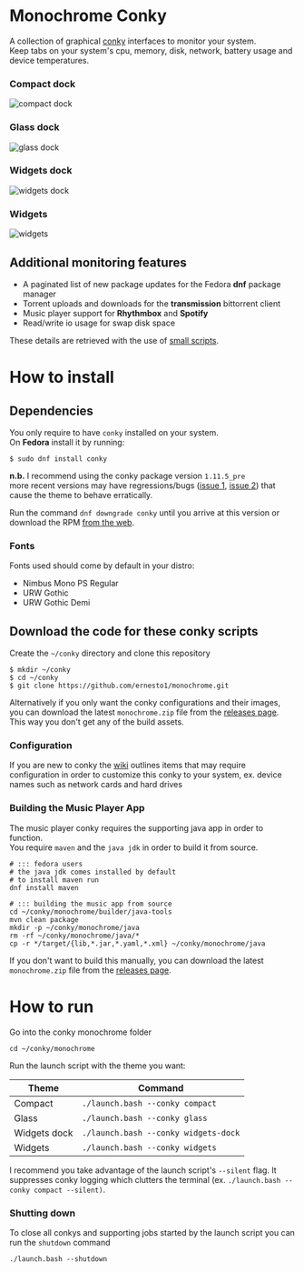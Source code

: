 # Monochrome Conky
A collection of graphical [conky](https://github.com/brndnmtthws/conky) interfaces to monitor your system.  
Keep tabs on your system's cpu, memory, disk, network, battery usage and device temperatures.

### Compact dock
![compact dock](images/screenshots/compact.jpg)

### Glass dock
![glass dock](images/screenshots/glass.jpg)

### Widgets dock
![widgets dock](images/screenshots/widgets-dock.jpg)

### Widgets
![widgets](images/screenshots/widgets.jpg)

## Additional monitoring features

- A paginated list of new package updates for the Fedora **dnf** package manager
- Torrent uploads and downloads for the **transmission** bittorrent client
- Music player support for **Rhythmbox** and **Spotify**
- Read/write io usage for swap disk space

These details are retrieved with the use of [small scripts](https://github.com/ernesto1/monochrome/wiki/Scripts).

# How to install
## Dependencies
You only require to have `conky` installed on your system.  
On **Fedora** install it by running:

```
$ sudo dnf install conky
```

**n.b.** I recommend using the conky package version `1.11.5_pre`  
more recent versions may have regressions/bugs ([issue 1](https://github.com/brndnmtthws/conky/issues/960), [issue 2](https://github.com/brndnmtthws/conky/issues/979)) that cause the theme to behave erratically.

Run the command `dnf downgrade conky` until you arrive at this version or download the RPM [from the web](https://rpm.pbone.net/info_idpl_70128821_distro_fedora32_com_conky-1.11.5-3.fc32.x86_64.rpm.html).

### Fonts
Fonts used should come by default in your distro:

- Nimbus Mono PS Regular
- URW Gothic
- URW Gothic Demi

## Download the code for these conky scripts
Create the `~/conky` directory and clone this repository

```shell
$ mkdir ~/conky
$ cd ~/conky
$ git clone https://github.com/ernesto1/monochrome.git
```

Alternatively if you only want the conky configurations and their images, you can download the latest `monochrome.zip` file from the [releases page](https://github.com/ernesto1/monochrome/releases).  This way you don't get any of the build assets.

### Configuration
If you are new to conky the [wiki](https://github.com/ernesto1/monochrome/wiki) outlines items that may require configuration in order to customize this conky to your system, ex. device names such as network cards and hard drives

### Building the Music Player App
The music player conky requires the supporting java app in order to function.  
You require `maven` and the `java jdk` in order to build it from source.

```shell
# ::: fedora users
# the java jdk comes installed by default
# to install maven run
dnf install maven

# ::: building the music app from source
cd ~/conky/monochrome/builder/java-tools
mvn clean package
mkdir -p ~/conky/monochrome/java
rm -rf ~/conky/monochrome/java/*
cp -r */target/{lib,*.jar,*.yaml,*.xml} ~/conky/monochrome/java
```
If you don't want to build this manually, you can download the latest `monochrome.zip` file from the [releases page](https://github.com/ernesto1/monochrome/releases).

# How to run
Go into the conky monochrome folder

```cd ~/conky/monochrome```

Run the launch script with the theme you want:

Theme| Command
---|---
Compact|`./launch.bash --conky compact`
Glass|`./launch.bash --conky glass`
Widgets dock | `./launch.bash --conky widgets-dock`
Widgets | `./launch.bash --conky widgets`

I recommend you take advantage of the launch script's `--silent` flag.  It suppresses conky logging which clutters the terminal (ex. `./launch.bash --conky compact --silent)`.

### Shutting down
To close all conkys and supporting jobs started by the launch script you can run the `shutdown` command

```shell
./launch.bash --shutdown
```